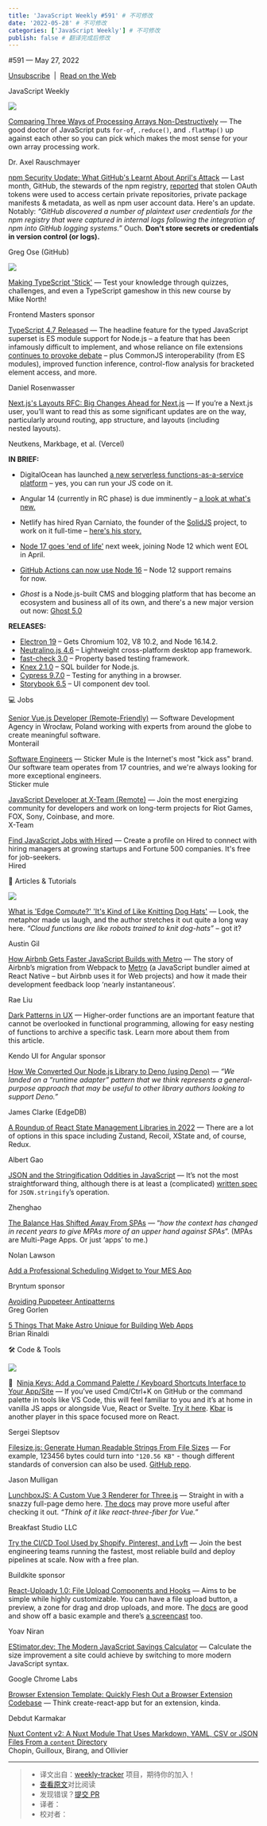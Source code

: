 ```yaml
---
title: 'JavaScript Weekly #591' # 不可修改
date: '2022-05-28' # 不可修改
categories: ['JavaScript Weekly'] # 不可修改
publish: false # 翻译完成后修改
---
```


<!--以上是预览信息，图片一张或限制百字左右，前者优先，全文请使用二级及以下标题-->
<!-- more -->

#​591 — May 27, 2022

[Unsubscribe](https://javascriptweekly.com/link/124108/web)  |  [Read on the Web](https://javascriptweekly.com/link/124109/web)

JavaScript Weekly

[![](https://res.cloudinary.com/cpress/image/upload/w_1280,e_sharpen:60/sfvzhechlufacs6s0zie.jpg)](https://javascriptweekly.com/link/124114/web)

[Comparing Three Ways of Processing Arrays Non-Destructively](https://javascriptweekly.com/link/124114/web "2ality.com") — The good doctor of JavaScript puts `for-of`, `.reduce()`, and `.flatMap()` up against each other so you can pick which makes the most sense for your own array processing work.

Dr. Axel Rauschmayer

[npm Security Update: What GitHub's Learnt About April's Attack](https://javascriptweekly.com/link/124161/web "github.blog") — Last month, GitHub, the stewards of the npm registry, [reported](https://javascriptweekly.com/link/124162/web) that stolen OAuth tokens were used to access certain private repositories, private package manifests & metadata, as well as npm user account data. Here's an update. Notably: _“GitHub discovered a number of plaintext user credentials for the npm registry that were captured in internal logs following the integration of npm into GitHub logging systems.”_ Ouch. **Don't store secrets or credentials in version control (or logs).**

Greg Ose (GitHub)

[![](https://copm.s3.amazonaws.com/e6af5f4d.jpg)](https://javascriptweekly.com/link/124110/web)

[Making TypeScript 'Stick'](https://javascriptweekly.com/link/124110/web "frontendmasters.com") — Test your knowledge through quizzes, challenges, and even a TypeScript gameshow in this new course by Mike North!

Frontend Masters sponsor

[TypeScript 4.7 Released](https://javascriptweekly.com/link/124111/web "devblogs.microsoft.com") — The headline feature for the typed JavaScript superset is ES module support for Node.js – a feature that has been infamously difficult to implement, and whose reliance on file extensions [continues to provoke debate](https://javascriptweekly.com/link/124112/web) – plus CommonJS interoperability (from ES modules), improved function inference, control-flow analysis for bracketed element access, and more.

Daniel Rosenwasser

[Next.js's Layouts RFC: Big Changes Ahead for Next.js](https://javascriptweekly.com/link/124113/web "nextjs.org") — If you’re a Next.js user, you’ll want to read this as some significant updates are on the way, particularly around routing, app structure, and layouts (including nested layouts).

Neutkens, Markbage, et al. (Vercel)

**IN BRIEF:**

*   DigitalOcean has launched [a new serverless functions-as-a-service platform](https://javascriptweekly.com/link/124115/web) – yes, you can run your JS code on it.
    
*   Angular 14 (currently in RC phase) is due imminently – [a look at what's new.](https://javascriptweekly.com/link/124116/web)
    
*   Netlify has hired Ryan Carniato, the founder of the [SolidJS](https://javascriptweekly.com/link/124151/web) project, to work on it full-time – [here's his story.](https://javascriptweekly.com/link/124152/web)
    
*   [Node 17 goes 'end of life'](https://javascriptweekly.com/link/124117/web) next week, joining Node 12 which went EOL in April.
    
*   [GitHub Actions can now use Node 16](https://javascriptweekly.com/link/124118/web) – Node 12 support remains for now.
    
*   _Ghost_ is a Node.js-built CMS and blogging platform that has become an ecosystem and business all of its own, and there's a new major version out now: [Ghost 5.0](https://javascriptweekly.com/link/124156/web)
    

**RELEASES:**

*   [Electron 19](https://javascriptweekly.com/link/124153/web) – Gets Chromium 102, V8 10.2, and Node 16.14.2.
*   [Neutralino.js 4.6](https://javascriptweekly.com/link/124119/web) – Lightweight cross-platform desktop app framework.
*   [fast-check 3.0](https://javascriptweekly.com/link/124120/web) – Property based testing framework.
*   [Knex 2.1.0](https://javascriptweekly.com/link/124121/web) – SQL builder for Node.js.
*   [Cypress 9.7.0](https://javascriptweekly.com/link/124122/web) – Testing for anything in a browser.
*   [Storybook 6.5](https://javascriptweekly.com/link/124157/web) – UI component dev tool.

💻 Jobs

[Senior Vue.js Developer (Remote-Friendly)](https://javascriptweekly.com/link/124123/web) — Software Development Agency in Wrocław, Poland working with experts from around the globe to create meaningful software.  
Monterail

[Software Engineers](https://javascriptweekly.com/link/124124/web) — Sticker Mule is the Internet's most "kick ass" brand. Our software team operates from 17 countries, and we're always looking for more exceptional engineers.  
Sticker mule

[JavaScript Developer at X-Team (Remote)](https://javascriptweekly.com/link/124125/web) — Join the most energizing community for developers and work on long-term projects for Riot Games, FOX, Sony, Coinbase, and more.  
X-Team

[Find JavaScript Jobs with Hired](https://javascriptweekly.com/link/124126/web) — Create a profile on Hired to connect with hiring managers at growing startups and Fortune 500 companies. It's free for job-seekers.  
Hired

📒 Articles & Tutorials

[![](https://res.cloudinary.com/cpress/image/upload/w_1280,e_sharpen:60/vzarncukhzvu7kjn1acv.jpg)](https://javascriptweekly.com/link/124131/web)

[What is 'Edge Compute?' 'It's Kind of Like Knitting Dog Hats'](https://javascriptweekly.com/link/124131/web "austingil.com") — Look, the metaphor made us laugh, and the author stretches it out quite a long way here. _“Cloud functions are like robots trained to knit dog-hats”_ – got it?

Austin Gil

[How Airbnb Gets Faster JavaScript Builds with Metro](https://javascriptweekly.com/link/124127/web "medium.com") — The story of Airbnb’s migration from Webpack to [Metro](https://javascriptweekly.com/link/124128/web) (a JavaScript bundler aimed at React Native – but Airbnb uses it for Web projects) and how it made their development feedback loop ‘nearly instantaneous’.

Rae Liu

[Dark Patterns in UX](https://javascriptweekly.com/link/124130/web "www.telerik.com") — Higher-order functions are an important feature that cannot be overlooked in functional programming, allowing for easy nesting of functions to archive a specific task. Learn more about them from this article.

Kendo UI for Angular sponsor

[How We Converted Our Node.js Library to Deno (using Deno)](https://javascriptweekly.com/link/124129/web "www.edgedb.com") — _“We landed on a “runtime adapter” pattern that we think represents a general-purpose approach that may be useful to other library authors looking to support Deno.”_

James Clarke (EdgeDB)

[A Roundup of React State Management Libraries in 2022](https://javascriptweekly.com/link/124132/web "www.albertgao.xyz") — There are a lot of options in this space including Zustand, Recoil, XState and, of course, Redux.

Albert Gao

[JSON and the Stringification Oddities in JavaScript](https://javascriptweekly.com/link/124133/web "www.zhenghao.io") — It’s not the most straightforward thing, although there is at least a (complicated) [written spec](https://javascriptweekly.com/link/124134/web) for `JSON.stringify`’s operation.

Zhenghao

[The Balance Has Shifted Away From SPAs](https://javascriptweekly.com/link/124135/web "nolanlawson.com") — “_how the context has changed in recent years to give MPAs more of an upper hand against SPAs_”. (MPAs are Multi-Page Apps. Or just ‘apps’ to me.)

Nolan Lawson

[Add a Professional Scheduling Widget to Your MES App](https://javascriptweekly.com/link/124136/web "www.bryntum.com")

Bryntum sponsor

[Avoiding Puppeteer Antipatterns](https://javascriptweekly.com/link/124137/web)  
Greg Gorlen

[5 Things That Make Astro Unique for Building Web Apps](https://javascriptweekly.com/link/124154/web)  
Brian Rinaldi

🛠 Code & Tools

[![](https://res.cloudinary.com/cpress/image/upload/w_1280,e_sharpen:60/ssm1zigkskugu5gvhmar.jpg)](https://javascriptweekly.com/link/124138/web)

🥷  [Ninja Keys: Add a Command Palette / Keyboard Shortcuts Interface to Your App/Site](https://javascriptweekly.com/link/124138/web "github.com") — If you’ve used Cmd/Ctrl+K on GitHub or the command palette in tools like VS Code, this will feel familiar to you and it’s at home in vanilla JS apps or alongside Vue, React or Svelte. [Try it here](https://javascriptweekly.com/link/124139/web). [Kbar](https://javascriptweekly.com/link/124140/web) is another player in this space focused more on React.

Sergei Sleptsov

[Filesize.js: Generate Human Readable Strings From File Sizes](https://javascriptweekly.com/link/124141/web "filesizejs.com") — For example, 123456 bytes could turn into `"120.56 KB"` - though different standards of conversion can also be used. [GitHub repo](https://javascriptweekly.com/link/124142/web).

Jason Mulligan

[LunchboxJS: A Custom Vue 3 Renderer for Three.js](https://javascriptweekly.com/link/124143/web "lunchboxjs.com") — Straight in with a snazzy full-page demo here. [The docs](https://javascriptweekly.com/link/124144/web) may prove more useful after checking it out. _“Think of it like react-three-fiber for Vue.”_

Breakfast Studio LLC

[Try the CI/CD Tool Used by Shopify, Pinterest, and Lyft](https://javascriptweekly.com/link/124145/web) — Join the best engineering teams running the fastest, most reliable build and deploy pipelines at scale. Now with a free plan.

Buildkite sponsor

[React-Uploady 1.0: File Upload Components and Hooks](https://javascriptweekly.com/link/124146/web "react-uploady.org") — Aims to be simple while highly customizable. You can have a file upload button, a preview, a zone for drag and drop uploads, and more. The [docs](https://javascriptweekly.com/link/124147/web) are good and show off a basic example and there’s [a screencast](https://javascriptweekly.com/link/124148/web) too.

Yoav Niran

[EStimator.dev: The Modern JavaScript Savings Calculator](https://javascriptweekly.com/link/124150/web "estimator.dev") — Calculate the size improvement a site could achieve by switching to more modern JavaScript syntax.

Google Chrome Labs

[Browser Extension Template: Quickly Flesh Out a Browser Extension Codebase](https://javascriptweekly.com/link/124155/web "github.com") — Think create-react-app but for an extension, kinda.

Debdut Karmakar

[Nuxt Content v2: A Nuxt Module That Uses Markdown, YAML, CSV or JSON Files From a `content` Directory](https://javascriptweekly.com/link/124158/web)  
Chopin, Guilloux, Birang, and Ollivier

---
> * 译文出自：[weekly-tracker](https://github.com/FEDarling/weekly-tracker) 项目，期待你的加入！
> * [查看原文](https://javascriptweekly.com/issues/591)对比阅读
> * 发现错误？[提交 PR](https://github.com/FEDarling/weekly-tracker/blob/main/weeklys/javascript_weekly/591)
> * 译者：
> * 校对者：
